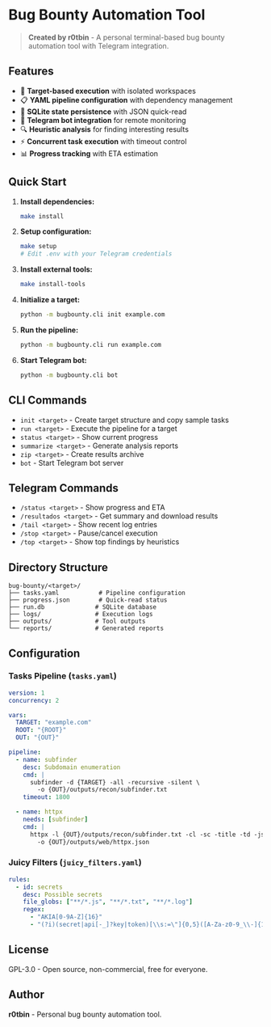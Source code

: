 # Bug Bounty Automation Tool

> **Created by r0tbin** - A personal terminal-based bug bounty automation tool with Telegram integration.

## Features

- 🎯 **Target-based execution** with isolated workspaces
- 📋 **YAML pipeline configuration** with dependency management
- 💾 **SQLite state persistence** with JSON quick-read
- 🤖 **Telegram bot integration** for remote monitoring
- 🔍 **Heuristic analysis** for finding interesting results
- ⚡ **Concurrent task execution** with timeout control
- 📊 **Progress tracking** with ETA estimation

## Quick Start

1. **Install dependencies:**
   ```bash
   make install
   ```

2. **Setup configuration:**
   ```bash
   make setup
   # Edit .env with your Telegram credentials
   ```

3. **Install external tools:**
   ```bash
   make install-tools
   ```

4. **Initialize a target:**
   ```bash
   python -m bugbounty.cli init example.com
   ```

5. **Run the pipeline:**
   ```bash
   python -m bugbounty.cli run example.com
   ```

6. **Start Telegram bot:**
   ```bash
   python -m bugbounty.cli bot
   ```

## CLI Commands

- `init <target>` - Create target structure and copy sample tasks
- `run <target>` - Execute the pipeline for a target
- `status <target>` - Show current progress
- `summarize <target>` - Generate analysis reports
- `zip <target>` - Create results archive
- `bot` - Start Telegram bot server

## Telegram Commands

- `/status <target>` - Show progress and ETA
- `/resultados <target>` - Get summary and download results
- `/tail <target>` - Show recent log entries
- `/stop <target>` - Pause/cancel execution
- `/top <target>` - Show top findings by heuristics

## Directory Structure

```
bug-bounty/<target>/
├── tasks.yaml           # Pipeline configuration
├── progress.json        # Quick-read status
├── run.db              # SQLite database
├── logs/               # Execution logs
├── outputs/            # Tool outputs
└── reports/            # Generated reports
```

## Configuration

### Tasks Pipeline (`tasks.yaml`)

```yaml
version: 1
concurrency: 2

vars:
  TARGET: "example.com"
  ROOT: "{ROOT}"
  OUT: "{OUT}"

pipeline:
  - name: subfinder
    desc: Subdomain enumeration
    cmd: |
      subfinder -d {TARGET} -all -recursive -silent \
        -o {OUT}/outputs/recon/subfinder.txt
    timeout: 1800

  - name: httpx
    needs: [subfinder]
    cmd: |
      httpx -l {OUT}/outputs/recon/subfinder.txt -cl -sc -title -td -json \
        -o {OUT}/outputs/web/httpx.json
```

### Juicy Filters (`juicy_filters.yaml`)

```yaml
rules:
  - id: secrets
    desc: Possible secrets
    file_globs: ["**/*.js", "**/*.txt", "**/*.log"]
    regex:
      - "AKIA[0-9A-Z]{16}"
      - "(?i)(secret|api[-_]?key|token)[\\s:=\"]{0,5}([A-Za-z0-9_\\-]{16,})"
```

## License

GPL-3.0 - Open source, non-commercial, free for everyone.

## Author

**r0tbin** - Personal bug bounty automation tool.